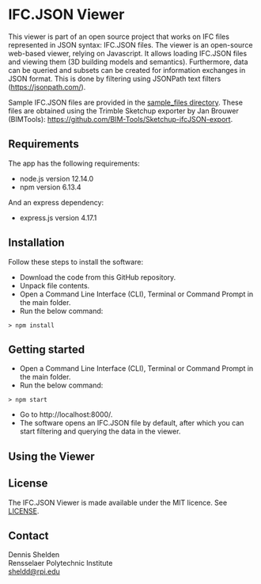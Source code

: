 # IFC.JSON Viewer

This viewer is part of an open source project that works on IFC files represented in JSON syntax: IFC.JSON files. The viewer is an open-source web-based viewer, relying on Javascript. It allows loading IFC.JSON files and viewing them (3D building models and semantics). Furthermore, data can be queried and subsets can be created for information exchanges in JSON format. This is done by filtering using JSONPath text filters (https://jsonpath.com/).

Sample IFC.JSON files are provided in the [sample_files directory](sample_files). These files are obtained using the Trimble Sketchup exporter by Jan Brouwer (BIMTools): https://github.com/BIM-Tools/Sketchup-ifcJSON-export.

## Requirements
The app has the following requirements:
- node.js version 12.14.0
- npm version 6.13.4

And an express dependency:
- express.js version 4.17.1

## Installation
Follow these steps to install the software:

- Download the code from this GitHub repository.
- Unpack file contents.
- Open a Command Line Interface (CLI), Terminal or Command Prompt in the main folder.
- Run the below command:
~~~~
> npm install
~~~~

## Getting started
- Open a Command Line Interface (CLI), Terminal or Command Prompt in the main folder.
- Run the below command:
~~~~
> npm start
~~~~
- Go to http://localhost:8000/.
- The software opens an IFC.JSON file by default, after which you can start filtering and querying the data in the viewer.



## Using the Viewer


## License
The IFC.JSON Viewer is made available under the MIT licence. See [LICENSE](LICENSE).

## Contact
Dennis Shelden  
Rensselaer Polytechnic Institute  
sheldd@rpi.edu
